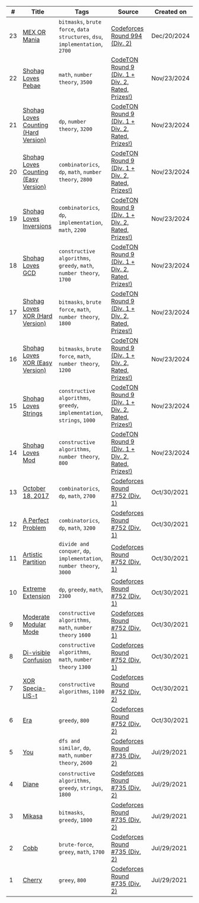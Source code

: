 | #   | Title                                                                                  | Tags                                                                          | Source                                                                                   | Created on  |
| --- | -------------------------------------------------------------------------------------- | ----------------------------------------------------------------------------- | ---------------------------------------------------------------------------------------- | ----------- |
| 23  | [MEX OR Mania](https://codeforces.com/contest/2049/problem/F)                          | `bitmasks`, `brute force`, `data structures`, `dsu`, `implementation`, `2700` | [Codeforces Round 994 (Div. 2)](https://codeforces.com/contest/2049)                     | Dec/20/2024 |
| 22  | [Shohag Loves Pebae](https://codeforces.com/contest/2039/problem/G)                    | `math`, `number theory`, `3500`                                               | [CodeTON Round 9 (Div. 1 + Div. 2, Rated, Prizes!)](https://codeforces.com/contest/2039) | Nov/23/2024 |
| 21  | [Shohag Loves Counting (Hard Version)](https://codeforces.com/contest/2039/problem/F2) | `dp`, `number theory`, `3200`                                                 | [CodeTON Round 9 (Div. 1 + Div. 2, Rated, Prizes!)](https://codeforces.com/contest/2039) | Nov/23/2024 |
| 20  | [Shohag Loves Counting (Easy Version)](https://codeforces.com/contest/2039/problem/F1) | `combinatorics`, `dp`, `math`, `number theory`, `2800`                        | [CodeTON Round 9 (Div. 1 + Div. 2, Rated, Prizes!)](https://codeforces.com/contest/2039) | Nov/23/2024 |
| 19  | [Shohag Loves Inversions](https://codeforces.com/contest/2039/problem/E)               | `combinatorics`, `dp`, `implementation`, `math`, `2200`                       | [CodeTON Round 9 (Div. 1 + Div. 2, Rated, Prizes!)](https://codeforces.com/contest/2039) | Nov/23/2024 |
| 18  | [Shohag Loves GCD](https://codeforces.com/contest/2039/problem/D)                      | `constructive algorithms`, `greedy`, `math`, `number theory`, `1700`          | [CodeTON Round 9 (Div. 1 + Div. 2, Rated, Prizes!)](https://codeforces.com/contest/2039) | Nov/23/2024 |
| 17  | [Shohag Loves XOR (Hard Version)](https://codeforces.com/contest/2039/problem/C2)      | `bitmasks`, `brute force`, `math`, `number theory`, `1800`                    | [CodeTON Round 9 (Div. 1 + Div. 2, Rated, Prizes!)](https://codeforces.com/contest/2039) | Nov/23/2024 |
| 16  | [Shohag Loves XOR (Easy Version)](https://codeforces.com/contest/2039/problem/C1)      | `bitmasks`, `brute force`, `math`, `number theory`, `1200`                    | [CodeTON Round 9 (Div. 1 + Div. 2, Rated, Prizes!)](https://codeforces.com/contest/2039) | Nov/23/2024 |
| 15  | [Shohag Loves Strings](https://codeforces.com/contest/2039/problem/B)                  | `constructive algorithms`, `greedy`, `implementation`, `strings`, `1000`      | [CodeTON Round 9 (Div. 1 + Div. 2, Rated, Prizes!)](https://codeforces.com/contest/2039) | Nov/23/2024 |
| 14  | [Shohag Loves Mod](https://codeforces.com/contest/2039/problem/A)                      | `constructive algorithms`, `number theory`, `800`                             | [CodeTON Round 9 (Div. 1 + Div. 2, Rated, Prizes!)](https://codeforces.com/contest/2039) | Nov/23/2024 |
| 13  | [October 18, 2017](https://codeforces.com/contest/1603/problem/F)                      | `combinatorics`, `dp`, `math`, `2700`                                         | [Codeforces Round #752 (Div. 1)](https://codeforces.com/contest/1603)                    | Oct/30/2021 |
| 12  | [A Perfect Problem](https://codeforces.com/contest/1603/problem/E)                     | `combinatorics`, `dp`, `math`, `3200`                                         | [Codeforces Round #752 (Div. 1)](https://codeforces.com/contest/1603)                    | Oct/30/2021 |
| 11  | [Artistic Partition](https://codeforces.com/contest/1603/problem/D)                    | `divide and conquer`, `dp`, `implementation`, `number theory`, `3000`         | [Codeforces Round #752 (Div. 1)](https://codeforces.com/contest/1603)                    | Oct/30/2021 |
| 10  | [Extreme Extension](https://codeforces.com/contest/1603/problem/C)                     | `dp`, `greedy`, `math`, `2300`                                                | [Codeforces Round #752 (Div. 1)](https://codeforces.com/contest/1603)                    | Oct/30/2021 |
| 9   | [Moderate Modular Mode](https://codeforces.com/contest/1603/problem/B)                 | `constructive algorithms`, `math`, `number theory` `1600`                     | [Codeforces Round #752 (Div. 1)](https://codeforces.com/contest/1603)                    | Oct/30/2021 |
| 8   | [Di-visible Confusion](https://codeforces.com/contest/1603/problem/A)                  | `constructive algorithms`, `math`, `number theory` `1300`                     | [Codeforces Round #752 (Div. 1)](https://codeforces.com/contest/1603)                    | Oct/30/2021 |
| 7   | [XOR Specia-LIS-t](https://codeforces.com/contest/1604/problem/B)                      | `constructive algorithms`, `1100`                                             | [Codeforces Round #752 (Div. 2)](https://codeforces.com/contest/1604)                    | Oct/30/2021 |
| 6   | [Era](https://codeforces.com/contest/1604/problem/A)                                   | `greedy`, `800`                                                               | [Codeforces Round #752 (Div. 2)](https://codeforces.com/contest/1604)                    | Oct/30/2021 |
| 5   | [You](https://codeforces.com/contest/1554/problem/E)                                   | `dfs and similar`, `dp`, `math`, `number theory`, `2600`                      | [Codeforces Round #735 (Div. 2)](https://codeforces.com/contest/1554)                    | Jul/29/2021 |
| 4   | [Diane](https://codeforces.com/contest/1554/problem/D)                                 | `constructive algorithms`, `greedy`, `strings`, `1800`                        | [Codeforces Round #735 (Div. 2)](https://codeforces.com/contest/1554)                    | Jul/29/2021 |
| 3   | [Mikasa](https://codeforces.com/contest/1554/problem/C)                                | `bitmasks`, `greedy`, `1800`                                                  | [Codeforces Round #735 (Div. 2)](https://codeforces.com/contest/1554)                    | Jul/29/2021 |
| 2   | [Cobb](https://codeforces.com/contest/1554/problem/B)                                  | `brute-force`, `greey`, `math`, `1700`                                        | [Codeforces Round #735 (Div. 2)](https://codeforces.com/contest/1554)                    | Jul/29/2021 |
| 1   | [Cherry](https://codeforces.com/contest/1554/problem/A)                                | `greey`, `800`                                                                | [Codeforces Round #735 (Div. 2)](https://codeforces.com/contest/1554)                    | Jul/29/2021 |
